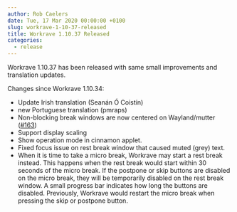 ```yaml
---
author: Rob Caelers
date: Tue, 17 Mar 2020 00:00:00 +0100
slug: workrave-1-10-37-released
title: Workrave 1.10.37 Released
categories:
  - release
---
```

Workrave 1.10.37 has been released with same small improvements and translation updates.
<!--more-->

Changes since Workrave 1.10.34:

- Update Irish translation (Seanán Ó Coistín)
- new Portuguese translation (pmraps)
- Non-blocking break windows are now centered on Wayland/mutter ([#163](https://github.com/rcaelers/workrave/issues/163))
- Support display scaling
- Show operation mode in cinnamon applet.
- Fixed focus issue on rest break window that caused muted (grey) text.
- When it is time to take a micro break, Workrave may start a rest break
  instead. This happens when the rest break would start within 30 seconds of
  the micro break. If the postpone or skip buttons are disabled on the micro
  break, they will be temporarily disabled on the rest break window. A small
  progress bar indicates how long the buttons are disabled. Previously,
  Workrave would restart the micro break when pressing the skip or postpone
  button.
